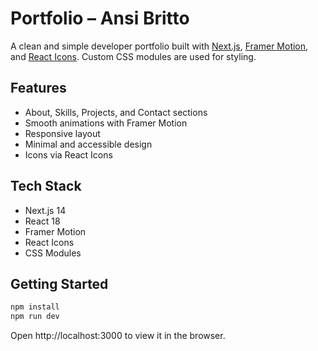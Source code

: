 # Portfolio – Ansi Britto

A clean and simple developer portfolio built with [Next.js](https://nextjs.org/), [Framer Motion](https://www.framer.com/motion/), and [React Icons](https://react-icons.github.io/react-icons/). Custom CSS modules are used for styling.

## Features

- About, Skills, Projects, and Contact sections
- Smooth animations with Framer Motion
- Responsive layout
- Minimal and accessible design
- Icons via React Icons

## Tech Stack

- Next.js 14
- React 18
- Framer Motion
- React Icons
- CSS Modules

## Getting Started

```bash
npm install
npm run dev
```

Open http://localhost:3000 to view it in the browser.